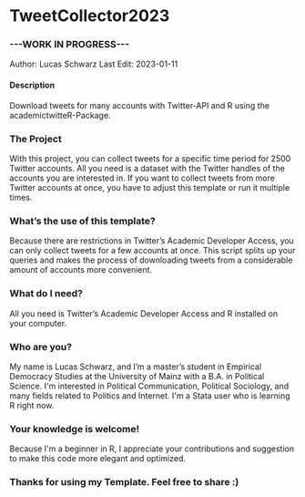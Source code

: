# TweetCollector2023
### ---WORK IN PROGRESS--- 
Author: Lucas Schwarz
Last Edit: 2023-01-11

#### Description
Download tweets for many accounts with Twitter-API and R using the academictwitteR-Package.

### The Project
With this project, you can collect tweets for a specific time period for 2500 Twitter accounts. 
All you need is a dataset with the Twitter handles of the accounts you are interested in.
If you want to collect tweets from more Twitter accounts at once, you have to adjust this template or run it multiple times.

### What’s the use of this template?
Because there are restrictions in Twitter’s Academic Developer Access, you can only collect tweets for a few accounts at once. This script splits up your queries and makes the process of downloading tweets from a considerable amount of accounts more convenient.

### What do I need?
All you need is Twitter’s Academic Developer Access and R installed on your computer. 

### Who are you?
My name is Lucas Schwarz, and I’m a master’s student in Empirical Democracy Studies at the University of Mainz with a B.A. in Political Science. 
I'm interested in Political Communication, Political Sociology, and many fields related to Politics and Internet. I'm a Stata user who is learning R right now.

### Your knowledge is welcome!
Because I'm a beginner in R, I appreciate your contributions and suggestion to make this code more elegant and optimized.

### Thanks for using my Template. Feel free to share :)
